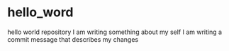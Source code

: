 # hello_word
hello world repository
I am writing something about my self
I am writing a commit message that describes my changes
